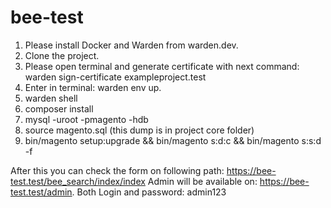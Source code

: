 # bee-test

1. Please install Docker and Warden from warden.dev.
2. Clone the project.
3. Please open terminal and generate certificate with next command: warden sign-certificate exampleproject.test
4. Enter in terminal: warden env up.
5. warden shell
6. composer install
7. mysql -uroot -pmagento -hdb
8. source magento.sql (this dump is in project core folder)
9. bin/magento setup:upgrade && bin/magento s:d:c && bin/magento s:s:d -f

After this you can check the form on following path: https://bee-test.test/bee_search/index/index
Admin will be available on: https://bee-test.test/admin. Both Login and password: admin123
